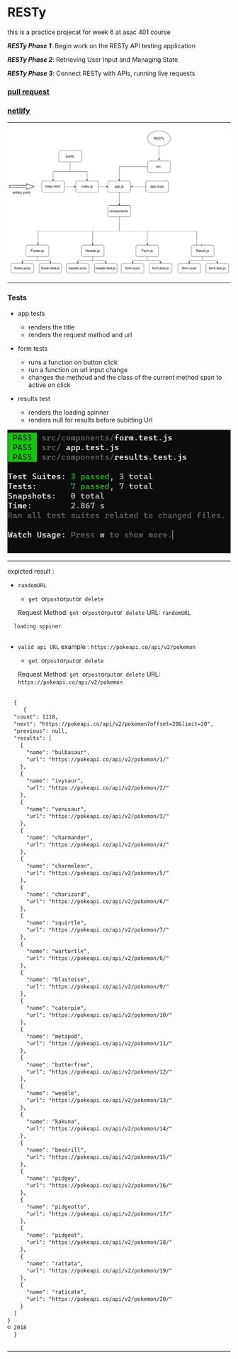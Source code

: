 # RESTy

this is a practice projecat for week 6 at asac 401 course

**_RESTy Phase 1_**: Begin work on the RESTy API testing application

**_RESTy Phase 2_**: Retrieving User Input and Managing State

**_RESTy Phase 3_**: Connect RESTy with APIs, running live requests

### [pull request](https://github.com/hibasalem/resty/pull/5)

### [netlify](https://deploy-preview-5--resty401.netlify.app/?utm_source=github&utm_campaign=bot_dp)

---

![uml](./lab27.jpg)

---

### Tests

- app tests

  - renders the title
  - renders the request mathod and url

- form tests

  - runs a function on button click
  - run a function on url input change
  - changes the methoud and the class of the current method span to active on click

- results test

  - renders the loading spinner
  - renders null for results before subitting Url

![tests](./tests27.JPG)

---

expicted result :

- `randomURL `

  - `get `or`post`or`put`or` delete`
    ​

  Request Method: `get `or`post`or`put`or` delete`
  URL: `randomURL`

```
  loading sppiner
​
```

- `valid api URL` example : `https://pokeapi.co/api/v2/pokemon`

  - `get `or`post`or`put`or` delete`
    ​

  Request Method: `get `or`post`or`put`or` delete`
  URL: `https://pokeapi.co/api/v2/pokemon`

```

  {
     {
  "count": 1118,
  "next": "https://pokeapi.co/api/v2/pokemon?offset=20&limit=20",
  "previous": null,
  "results": [
    {
      "name": "bulbasaur",
      "url": "https://pokeapi.co/api/v2/pokemon/1/"
    },
    {
      "name": "ivysaur",
      "url": "https://pokeapi.co/api/v2/pokemon/2/"
    },
    {
      "name": "venusaur",
      "url": "https://pokeapi.co/api/v2/pokemon/3/"
    },
    {
      "name": "charmander",
      "url": "https://pokeapi.co/api/v2/pokemon/4/"
    },
    {
      "name": "charmeleon",
      "url": "https://pokeapi.co/api/v2/pokemon/5/"
    },
    {
      "name": "charizard",
      "url": "https://pokeapi.co/api/v2/pokemon/6/"
    },
    {
      "name": "squirtle",
      "url": "https://pokeapi.co/api/v2/pokemon/7/"
    },
    {
      "name": "wartortle",
      "url": "https://pokeapi.co/api/v2/pokemon/8/"
    },
    {
      "name": "blastoise",
      "url": "https://pokeapi.co/api/v2/pokemon/9/"
    },
    {
      "name": "caterpie",
      "url": "https://pokeapi.co/api/v2/pokemon/10/"
    },
    {
      "name": "metapod",
      "url": "https://pokeapi.co/api/v2/pokemon/11/"
    },
    {
      "name": "butterfree",
      "url": "https://pokeapi.co/api/v2/pokemon/12/"
    },
    {
      "name": "weedle",
      "url": "https://pokeapi.co/api/v2/pokemon/13/"
    },
    {
      "name": "kakuna",
      "url": "https://pokeapi.co/api/v2/pokemon/14/"
    },
    {
      "name": "beedrill",
      "url": "https://pokeapi.co/api/v2/pokemon/15/"
    },
    {
      "name": "pidgey",
      "url": "https://pokeapi.co/api/v2/pokemon/16/"
    },
    {
      "name": "pidgeotto",
      "url": "https://pokeapi.co/api/v2/pokemon/17/"
    },
    {
      "name": "pidgeot",
      "url": "https://pokeapi.co/api/v2/pokemon/18/"
    },
    {
      "name": "rattata",
      "url": "https://pokeapi.co/api/v2/pokemon/19/"
    },
    {
      "name": "raticate",
      "url": "https://pokeapi.co/api/v2/pokemon/20/"
    }
  ]
}
© 2018
  }
​
```

---
